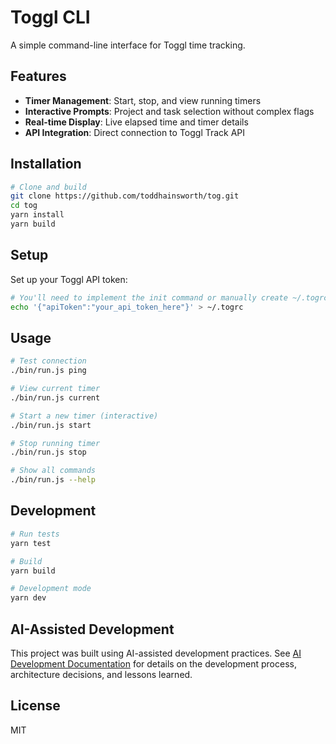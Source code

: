 # Toggl CLI

A simple command-line interface for Toggl time tracking.

## Features

- **Timer Management**: Start, stop, and view running timers
- **Interactive Prompts**: Project and task selection without complex flags
- **Real-time Display**: Live elapsed time and timer details
- **API Integration**: Direct connection to Toggl Track API

## Installation

```bash
# Clone and build
git clone https://github.com/toddhainsworth/tog.git
cd tog
yarn install
yarn build
```

## Setup

Set up your Toggl API token:

```bash
# You'll need to implement the init command or manually create ~/.togrc
echo '{"apiToken":"your_api_token_here"}' > ~/.togrc
```

## Usage

```bash
# Test connection
./bin/run.js ping

# View current timer
./bin/run.js current

# Start a new timer (interactive)
./bin/run.js start

# Stop running timer
./bin/run.js stop

# Show all commands
./bin/run.js --help
```

## Development

```bash
# Run tests
yarn test

# Build
yarn build

# Development mode
yarn dev
```

## AI-Assisted Development

This project was built using AI-assisted development practices. See [AI Development Documentation](docs/AI_DEVELOPMENT.md) for details on the development process, architecture decisions, and lessons learned.

## License

MIT